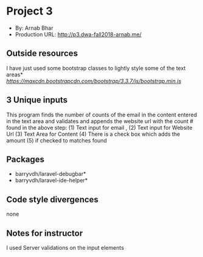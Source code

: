 # Project 3
+ By: Arnab Bhar
+ Production URL: <http://p3.dwa-fall2018-arnab.me/>

## Outside resources
I have just used some bootstrap classes to lightly style some of the text areas*
*https://maxcdn.bootstrapcdn.com/bootstrap/3.3.7/js/bootstrap.min.js*

## 3 Unique inputs
This program finds the number of counts of the email in the content entered in the text area and validates and appends the website url with the count # found in the above step: (1) Text input for email , (2) Text input for Website Url  (3) Text Area for Content (4) There is a check box which adds the amount (5) if checked to matches found

## Packages
* barryvdh/laravel-debugbar*
* barryvdh/laravel-ide-helper*

## Code style divergences
none

## Notes for instructor
I used Server validations on the input elements 
